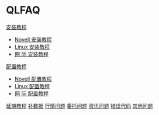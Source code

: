 # QLFAQ 

[安装教程]()

  * [Novell 安装教程](novellsetup.md)
  * [Linux  安装教程](linuxsetup.md)
  * [网 际  安装教程](windwossetup.md)
 
[配置教程]()

  * [Novell 配置教程](novellsetup.md)
  * [Linux  配置教程](linuxsetup.md)
  * [网 际  配置教程](windwossetup.md)

[延期教程](update.md)
[补数据](sysdata.md)
[行情问题](hq.md)
[委托问题](wt.md)
[资讯问题](xlinfo.md)
[错误代码](error.md)
[其他问题](other.md)